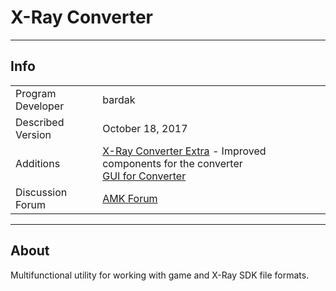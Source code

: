 # X-Ray Converter

___

## Info

|  |  |
|---|---|
| Program Developer | bardak |
| Described Version | October 18, 2017 |
| Additions | [X-Ray Converter Extra](https://disk.yandex.ru/d/7137tI653PRnrU) - Improved components for the converter<br> [GUI for Converter](https://modsfire.com/download/Fzg5Q2L2pcEHA8m/e9f70) |
| Discussion Forum | [AMK Forum](https://www.amk-team.ru/forum/topic/11568-universal-acdc-i-drugie-perl-skripty/) |

___

## About

Multifunctional utility for working with game and X-Ray SDK file formats.

